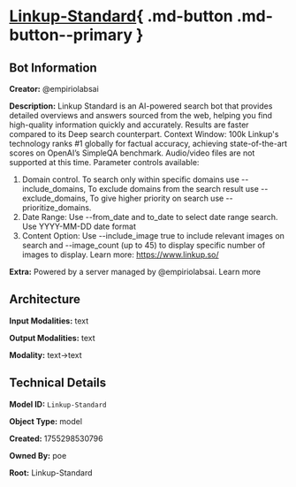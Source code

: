 # [Linkup-Standard](https://poe.com/Linkup-Standard){ .md-button .md-button--primary }

## Bot Information

**Creator:** @empiriolabsai

**Description:** Linkup Standard is an AI-powered search bot that provides detailed overviews and answers sourced from the web, helping you find high-quality information quickly and accurately. Results are faster compared to its Deep search counterpart. Context Window: 100k
Linkup's technology ranks #1 globally for factual accuracy, achieving state-of-the-art scores on OpenAI’s SimpleQA benchmark. Audio/video files are not supported at this time.
Parameter controls available: 
1. Domain control. To search only within specific domains use --include_domains, To exclude domains from the search result use --exclude_domains, To give higher priority on search use --prioritize_domains.
2. Date Range: Use --from_date and to_date to select date range search. Use YYYY-MM-DD date format
3. Content Option: Use --include_image true to include relevant images on search and --image_count (up to 45) to display specific number of images to display.
Learn more: https://www.linkup.so/

**Extra:** Powered by a server managed by @empiriolabsai. Learn more


## Architecture

**Input Modalities:** text

**Output Modalities:** text

**Modality:** text->text


## Technical Details

**Model ID:** `Linkup-Standard`

**Object Type:** model

**Created:** 1755298530796

**Owned By:** poe

**Root:** Linkup-Standard
